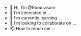 - 👋 Hi, I’m @Roodrasoni
- 👀 I’m interested in ...
- 🌱 I’m currently learning ...
- 💞️ I’m looking to collaborate on ...
- 📫 How to reach me ...

<!---
Roodrasoni/Roodrasoni is a ✨ special ✨ repository because its `README.md` (this file) appears on your GitHub profile.
You can click the Preview link to take a look at your changes.
--->
